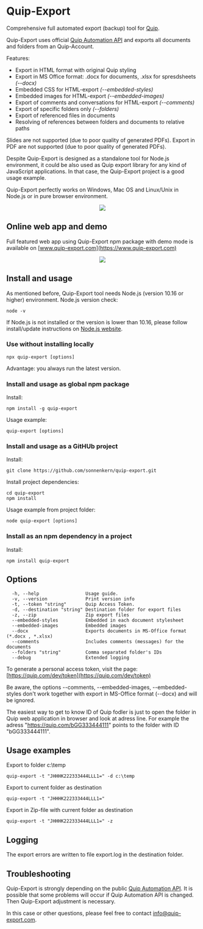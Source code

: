 # Quip-Export
Comprehensive full automated export (backup) tool for [Quip](https://quip.com/).

Quip-Export uses official [Quip Automation API](https://quip.com/dev/automation/documentation) and exports all documents and folders from an Quip-Account. 

Features:

* Export in HTML format with original Quip styling
* Export in MS Office format: .docx for documents, .xlsx for spresdsheets _(--docx)_ 
* Embedded CSS for HTML-export _(--embedded-styles)_
* Embedded images for HTML-export _(--embedded-images)_
* Export of comments and conversations for HTML-export _(--comments)_
* Export of specific folders only _(--folders)_ 
* Export of referenced files in documents
* Resolving of references between folders and documents to relative paths

Slides are not supported (due to poor quality of generated PDFs). Export in PDF are not supported (due to poor quality of generated PDFs).

Despite Quip-Export is designed as a standalone tool for Node.js environment, it could be also used as Quip export library for any kind of JavaScript applications. In that case, the Quip-Export project is a good usage example.
 
Quip-Export perfectly works on Windows, Mac OS and Linux/Unix in Node.js or in pure browser environment.  

<p align="center">
  <img src="https://raw.githubusercontent.com/sonnenkern/quip-export/master/public/example-anim.gif">
</p>

## Online web app and demo
Full featured web app using Quip-Export npm package with demo mode is available on [www.quip-export.com](https://www.quip-export.com)

<p align="center">
  <img src="https://raw.githubusercontent.com/sonnenkern/quip-export/master/public/demo.gif">
</p>

## Install and usage
As mentioned before, Quip-Export tool needs Node.js (version 10.16 or higher) environment.
Node.js version check:
```
node -v
```
If Node.js is not installed or the version is lower than 10.16, please follow install/update instructions on [Node.js website](https://nodejs.org/en/).

### Use without installing locally
```
npx quip-export [options]
```
Advantage: you always run the latest version.

### Install and usage as global npm package
Install:
```
npm install -g quip-export
```

Usage example:
```
quip-export [options]
```

### Install and usage as a GitHUb project
Install:
```
git clone https://github.com/sonnenkern/quip-export.git
```

Install project dependencies:
```
cd quip-export
npm install
```

Usage example from project folder:
```
node quip-export [options]
```

### Install as an npm dependency in a project
Install:
```
npm install quip-export
```

## Options
```
  -h, --help                 Usage guide.
  -v, --version              Print version info
  -t, --token "string"       Quip Access Token.
  -d, --destination "string" Destination folder for export files
  -z, --zip                  Zip export files
  --embedded-styles          Embedded in each document stylesheet
  --embedded-images          Embedded images
  --docx                     Exports documents in MS-Office format (*.docx , *.xlsx)
  --comments                 Includes comments (messages) for the documents
  --folders "string"         Comma separated folder's IDs
  --debug                    Extended logging
```

To generate a personal access token, visit the page: [https://quip.com/dev/token](https://quip.com/dev/token)

Be aware, the options --comments, --embedded-images, --embedded-styles don't work together with export in MS-Office format (--docx) and will be ignored.

The easiest way to get to know ID of Quip fodler is just to open the folder in Quip web application in browser and look at adress line. For example the adress "https://quip.com/bGG333444111" points to the folder with ID "bGG333444111".

## Usage examples
Export to folder c:\temp
```
quip-export -t "JHHHK222333444LLL1=" -d c:\temp
```
Export to current folder as destination
```
quip-export -t "JHHHK222333444LLL1="
```
Export in Zip-file with current folder as destination
```
quip-export -t "JHHHK222333444LLL1=" -z
```

## Logging
The export errors are written to file export.log in the destination folder.

## Troubleshooting
Quip-Export is strongly depending on the public [Quip Automation API](https://quip.com/dev/automation/documentation).
It is possible that some problems will occur if Quip Automation API is changed. Then Quip-Export adjustment is necessary.

In this case or other questions, please feel free to contact [info@quip-export.com](info@quip-export.com).